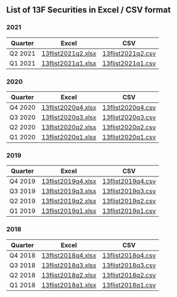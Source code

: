 ## List of 13F Securities in Excel / CSV format

### 2021

| Quarter | Excel | CSV |
|---------|------------------------------------------|---------------|
| Q2 2021 | [13flist2021q2.xlsx](https://bit.ly/3AWFDKU) | [13flist2021q2.csv](https://bit.ly/3xNZk5L) |
| Q1 2021 | [13flist2021q1.xlsx](https://bit.ly/3mAW74u) | [13flist2021q1.csv](https://bit.ly/3d48brP) |

### 2020

| Quarter | Excel | CSV |
|---------|------------------------------------------|---------------|
| Q4 2020 | [13flist2020q4.xlsx](https://bit.ly/2XxTgxm) | [13flist2020q4.csv](https://bit.ly/3oA72vA) |
| Q3 2020 | [13flist2020q3.xlsx](https://bit.ly/3dXNexr) | [13flist2020q3.csv](https://bit.ly/35SVLy8) |
| Q2 2020 | [13flist2020q2.xlsx](https://bit.ly/3kFkSuo) | [13flist2020q2.csv](https://bit.ly/2Jh3Xk5) |
| Q1 2020 | [13flist2020q1.xlsx](https://bit.ly/3mnIJ2y) | [13flist2020q1.csv](https://bit.ly/3ebMBjZ) |

### 2019

| Quarter | Excel | CSV |
|---------|------------------------------------------|---------------|
| Q4 2019 | [13flist2019q4.xlsx](https://bit.ly/35z4HZo) | [13flist2019q4.csv](https://bit.ly/2Gd5jLE) |
| Q3 2019 | [13flist2019q3.xlsx](https://bit.ly/37EGTWB) | [13flist2019q3.csv](https://bit.ly/3jK1F9V) |
| Q2 2019 | [13flist2019q2.xlsx](https://bit.ly/35pPQQQ) | [13flist2019q2.csv](https://bit.ly/34HnmD0) |
| Q1 2019 | [13flist2019q1.xlsx](https://bit.ly/31FqWvv) | [13flist2019q1.csv](https://bit.ly/34HJ9dW) |

### 2018

| Quarter | Excel | CSV |
|---------|------------------------------------------|---------------|
| Q4 2018 | [13flist2018q4.xlsx](https://bit.ly/35yisaU) | [13flist2018q4.csv](https://bit.ly/3oHrLxX) |
| Q3 2018 | [13flist2018q3.xlsx](https://bit.ly/3ok1kyd) | [13flist2018q3.csv](https://bit.ly/3jPysdO) |
| Q2 2018 | [13flist2018q2.xlsx](https://bit.ly/3mo4hM6) | [13flist2018q2.csv](https://bit.ly/37QWAdA) |
| Q1 2018 | [13flist2018q1.xlsx](https://bit.ly/2TkOz8l) | [13flist2018q1.csv](https://bit.ly/35RkLpp) |

